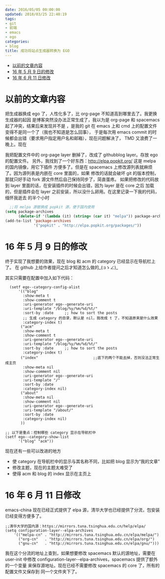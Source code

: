 ```yaml
---
date: 2016/05/05 00:00:00
updated: 2018/03/25 22:48:19
tags:
- git
- 前端
- emacs
- ego
categories:
- blog
title: 成功将站点生成器转换为 EGO
---
```


- [以前的文章内容](#sec-)
- [16 年 5 月 9 日的修改](#sec-)
- [16 年 6 月 11 日修改](#sec-)


# 以前的文章内容<a id="sec-"></a>

把生成器换成 ego 了，人性化多了，比 org-page 不知道高到哪里去了。我更换生成器的起因 是博客突然没办法正常生成了，我以为是 org-page 和 spacemacs 起了冲突，结果后来发现并不是 ，是我的 git 在 emacs 上和 cmd 上的配置文件变得不是同一个了（我也不知道是怎么回事）， 于是每次用 emacs commit 的时候都会出错（要求用户指定用户名和邮箱），现在问题解决了， TMD 又浪费了一晚上。现在

我把配置文件中的 org-page layer 删掉了，改成了 githubblog layer。存放 ego 的配置文件。 另外，我找到了一个好东西：<http://elpa.popkit.org/> 这是 melpa 的国内镜像，用它下插件 方便多了。但是在 spacemacs 上修改源列表就麻烦了。因为源列表是内嵌在 core 里面的，如果 修改的话就会破坏 git 的版本控制，那就只好手动 fork 源文件然后自己保持同步了，简直蛋疼。 如果把修改的代码放到 layer 里面的话，在安装插件的时候会出错，因为 layer 是在 core 之后 加载的，但是插件会在 layer 之前安装，所以没什么卵用。在这里记录一下我的代码，缅怀我逝去 的半个小时

```lisp
  ;;将 melpa 源替换成 popkit 源，便于国内使用
(setq package-archives
      (delete-if '(lambda (it) (string= (car it) "melpa")) package-archives))
(add-to-list 'package-archives
             '("popkit" . "http://elpa.popkit.org/packages/"))

```

# 16 年 5 月 9 日的修改<a id="sec-"></a>

终于实现了我想要的效果，现在 blog 和 acm 的 category 已经显示在导航栏上了。 在 github 上给作者提问之后才知道怎么做的\_(:зゝ∠)\_

其实只需要在配置中加入如下代码：

```elisp
  (setf ego--category-config-alist
      '(("blog"
        :show-meta t
        :show-comment t
        :uri-generator ego--generate-uri
        :uri-template "/blog/%y/%m/%d/%t/"
        :sort-by :date     ;; how to sort the posts
        ;; 生成 category 的目录，默认是 nil，我改成 t 了，不知道原来是什么效果
        :category-index t)
       ("acm"
        :show-meta t
        :show-comment t
        :uri-generator ego--generate-uri
        :uri-template "/blog/%y/%m/%d/%t/"
        :sort-by :date     ;; how to sort the posts
        :category-index t)
       ("index"                         ;;底下的两个不能去掉，否则没法正常生成主页
        :show-meta nil
        :show-comment nil
        :uri-generator ego--generate-uri
        :uri-template "/"
        :sort-by :date
        :category-index nil)
       ("about"
        :show-meta nil
        :show-comment nil
        :uri-generator ego--generate-uri
        :uri-template "/about/"
        :sort-by :date
        :category-index nil)
       ))

;; 以下是重点：控制哪些 category 显示在导航栏中
(setf ego--category-show-list
      '("blog" "acm"))
```

现在还有一些可以改进的地方

-   使 category 在导航栏中的显示与其名称不同，比如把 blog 显示为“我的文章”
-   修改主题，现在的主题太难受了
-   使得 acm 和 blog 的 index 显示在主页上

# 16 年 6 月 11 日修改<a id="sec-"></a>

emacs-china 现在已经正式提供了 elpa 源，清华大学也已经提供了分流，包安装已经变得方便多了。

```emacs-lisp
;;清华大学的国内源：https://mirrors.tuna.tsinghua.edu.cn/help/elpa/
(setq configuration-layer--elpa-archives
    '(("melpa-cn" . "http://mirrors.tuna.tsinghua.edu.cn/elpa/melpa/")
      ("org-cn"   . "http://mirrors.tuna.tsinghua.edu.cn/elpa/org/")
      ("gnu-cn"   . "http://mirrors.tuna.tsinghua.edu.cn/elpa/gnu/")))
```

我在这个分流的地址上查到，如果想要修改 spacemacs 默认的源地址，需要在 user-init 中修改 configuration-layer--elpa-archives，spacemacs 提供了额外的一个变量 来保存源地址。现在已经不需要修改 spacemacs 的 core 了，所有的配置文件又保存到 同一个文件夹下了。
